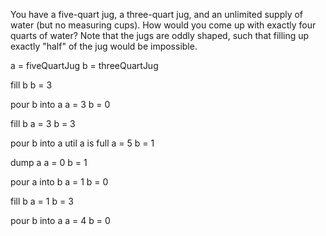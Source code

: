 You have a five-quart jug, a three-quart jug, and an unlimited supply of water (but no measuring cups).
How would you come up with exactly four quarts of water?
Note that the jugs are oddly shaped, such that filling up exactly "half" of the jug would be impossible.

a = fiveQuartJug
b = threeQuartJug

fill b
b = 3

pour b into a
a = 3
b = 0

fill b
a = 3
b = 3

pour b into a util a is full
a = 5
b = 1

dump a
a = 0
b = 1

pour a into b
a = 1
b = 0

fill b
a = 1
b = 3

pour b into a
a = 4
b = 0
